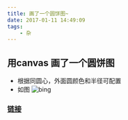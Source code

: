 ```yaml
---
title: 画了一个圆饼图~
date: 2017-01-11 14:49:09
tags:
    - 杂
---
```

## 用canvas 画了一个圆饼图
* 根据同圆心，外面圆颜色和半径可配置
* 如图 
    ![bing](http://i1.piimg.com/4851/d9cc44d2edd5c59b.jpg)
### [链接](https://github.com/ouxiaohui/piechart)
